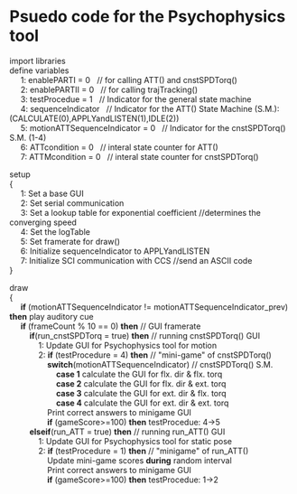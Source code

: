 # Psuedo code for the Psychophysics tool

import libraries  
define variables  
&nbsp;&nbsp;&nbsp;&nbsp; 1: enablePARTI = 0	&nbsp;&nbsp;// for calling ATT() and cnstSPDTorq()  
&nbsp;&nbsp;&nbsp;&nbsp; 2: enablePARTII = 0	&nbsp;&nbsp;// for calling trajTracking()   
&nbsp;&nbsp;&nbsp;&nbsp; 3: testProcedue = 1	&nbsp;&nbsp;// Indicator for the general state machine  
&nbsp;&nbsp;&nbsp;&nbsp; 4: sequenceIndicator	&nbsp;&nbsp;// Indicator for the ATT() State Machine (S.M.): (CALCULATE(0),APPLYandLISTEN(1),IDLE(2))  
&nbsp;&nbsp;&nbsp;&nbsp; 5: motionATTSequenceIndicator = 0 &nbsp;&nbsp;// Indicator for the cnstSPDTorq() S.M. (1-4)  
&nbsp;&nbsp;&nbsp;&nbsp; 6: ATTcondition = 0	&nbsp;&nbsp;// interal state counter for ATT()  
&nbsp;&nbsp;&nbsp;&nbsp; 7: ATTMcondition = 0	&nbsp;&nbsp;// interal state counter for cnstSPDTorq()  


setup  
{  
&nbsp;&nbsp;&nbsp;&nbsp; 1: Set a base GUI  
&nbsp;&nbsp;&nbsp;&nbsp; 2: Set serial communication  
&nbsp;&nbsp;&nbsp;&nbsp; 3: Set a lookup table for exponential coefficient //determines the converging speed  
&nbsp;&nbsp;&nbsp;&nbsp; 4: Set the logTable  
&nbsp;&nbsp;&nbsp;&nbsp; 5: Set framerate for draw()  
&nbsp;&nbsp;&nbsp;&nbsp; 6: Initialize sequenceIndicator to APPLYandLISTEN  
&nbsp;&nbsp;&nbsp;&nbsp; 7: Initialize SCI communication with CCS //send an ASCII code  
}  
  
draw  
{  
&nbsp;&nbsp;&nbsp;&nbsp; **if** (motionATTSequenceIndicator != motionATTSequenceIndicator_prev) **then** play auditory cue  
&nbsp;&nbsp;&nbsp;&nbsp; **if** (frameCount % 10 == 0) **then** // GUI framerate   
&nbsp;&nbsp;&nbsp;&nbsp;&nbsp;&nbsp;&nbsp;&nbsp; **if**(run_cnstSPDTorq = true) **then** // running cnstSPDTorq() GUI  
&nbsp;&nbsp;&nbsp;&nbsp;&nbsp;&nbsp;&nbsp;&nbsp;&nbsp;&nbsp;&nbsp;&nbsp; 1: Update GUI for Psychophysics tool for motion  
&nbsp;&nbsp;&nbsp;&nbsp;&nbsp;&nbsp;&nbsp;&nbsp;&nbsp;&nbsp;&nbsp;&nbsp; 2: **if** (testProcedure = 4) **then** // "mini-game" of cnstSPDTorq()  
&nbsp;&nbsp;&nbsp;&nbsp;&nbsp;&nbsp;&nbsp;&nbsp;&nbsp;&nbsp;&nbsp;&nbsp;&nbsp;&nbsp;&nbsp;&nbsp; **switch**(motionATTSequenceIndicator) // cnstSPDTorq() S.M.  
&nbsp;&nbsp;&nbsp;&nbsp;&nbsp;&nbsp;&nbsp;&nbsp;&nbsp;&nbsp;&nbsp;&nbsp;&nbsp;&nbsp;&nbsp;&nbsp;&nbsp;&nbsp;&nbsp;&nbsp; **case 1** calculate the GUI for flx. dir & flx. torq  
&nbsp;&nbsp;&nbsp;&nbsp;&nbsp;&nbsp;&nbsp;&nbsp;&nbsp;&nbsp;&nbsp;&nbsp;&nbsp;&nbsp;&nbsp;&nbsp;&nbsp;&nbsp;&nbsp;&nbsp; **case 2** calculate the GUI for flx. dir & ext. torq  
&nbsp;&nbsp;&nbsp;&nbsp;&nbsp;&nbsp;&nbsp;&nbsp;&nbsp;&nbsp;&nbsp;&nbsp;&nbsp;&nbsp;&nbsp;&nbsp;&nbsp;&nbsp;&nbsp;&nbsp; **case 3** calculate the GUI for ext. dir & flx. torq  
&nbsp;&nbsp;&nbsp;&nbsp;&nbsp;&nbsp;&nbsp;&nbsp;&nbsp;&nbsp;&nbsp;&nbsp;&nbsp;&nbsp;&nbsp;&nbsp;&nbsp;&nbsp;&nbsp;&nbsp; **case 4** calculate the GUI for ext. dir & ext. torq  
&nbsp;&nbsp;&nbsp;&nbsp;&nbsp;&nbsp;&nbsp;&nbsp;&nbsp;&nbsp;&nbsp;&nbsp;&nbsp;&nbsp;&nbsp;&nbsp; Print correct answers to minigame GUI  
&nbsp;&nbsp;&nbsp;&nbsp;&nbsp;&nbsp;&nbsp;&nbsp;&nbsp;&nbsp;&nbsp;&nbsp;&nbsp;&nbsp;&nbsp;&nbsp; **if** (gameScore>=100) **then** testProcedue: 4->5   
&nbsp;&nbsp;&nbsp;&nbsp;&nbsp;&nbsp;&nbsp;&nbsp; **elseif**(run_ATT = true) **then** // running run_ATT() GUI  
&nbsp;&nbsp;&nbsp;&nbsp;&nbsp;&nbsp;&nbsp;&nbsp;&nbsp;&nbsp;&nbsp;&nbsp; 1: Update GUI for Psychophysics tool for static pose  
&nbsp;&nbsp;&nbsp;&nbsp;&nbsp;&nbsp;&nbsp;&nbsp;&nbsp;&nbsp;&nbsp;&nbsp; 2: **if** (testProcedure = 1) **then** // "minigame" of run_ATT()  
&nbsp;&nbsp;&nbsp;&nbsp;&nbsp;&nbsp;&nbsp;&nbsp;&nbsp;&nbsp;&nbsp;&nbsp;&nbsp;&nbsp;&nbsp;&nbsp; Update mini-game scores **during** random interval  
&nbsp;&nbsp;&nbsp;&nbsp;&nbsp;&nbsp;&nbsp;&nbsp;&nbsp;&nbsp;&nbsp;&nbsp;&nbsp;&nbsp;&nbsp;&nbsp; Print correct answers to minigame GUI  
&nbsp;&nbsp;&nbsp;&nbsp;&nbsp;&nbsp;&nbsp;&nbsp;&nbsp;&nbsp;&nbsp;&nbsp;&nbsp;&nbsp;&nbsp;&nbsp; **if** (gameScore>=100) **then** testProcedue: 1->2   